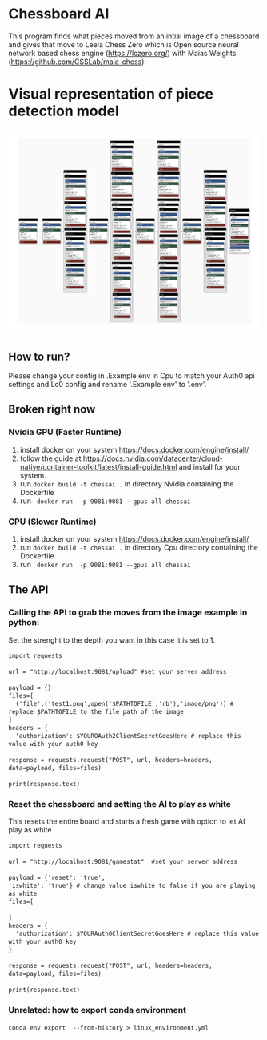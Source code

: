 # Chessboard AI

This program finds what pieces moved from an intial image of a chessboard and gives that move to Leela Chess Zero which is Open source neural network based chess engine (https://lczero.org/) with Maias Weights (https://github.com/CSSLab/maia-chess):

# Visual representation of piece detection model

![Alt text](chessAImodel.png?raw=true "neutron app image")

## How to run?

Please change your config in .Example env in Cpu to match your Auth0 api settings and Lc0 config and rename '.Example env' to '.env'. 


## Broken right now 
### Nvidia GPU (Faster Runtime)

1. install docker on your system https://docs.docker.com/engine/install/
2. follow the guide at https://docs.nvidia.com/datacenter/cloud-native/container-toolkit/latest/install-guide.html and install for your system.
3. run `docker build -t chessai .` in directory Nvidia containing the Dockerfile
4. run ` docker run  -p 9081:9081 --gpus all chessai`

### CPU (Slower Runtime)

1. install docker on your system https://docs.docker.com/engine/install/
2. run `docker build -t chessai .` in directory Cpu directory containing the Dockerfile
3. run ` docker run  -p 9081:9081 --gpus all chessai`

## The API

### Calling the API to grab the moves from the image example in python:

Set the strenght to the depth you want in this case it is set to 1.

```
import requests

url = "http://localhost:9081/upload" #set your server address

payload = {}
files=[
  ('file',('test1.png',open('$PATHTOFILE','rb'),'image/png')) # replace $PATHTOFILE to the file path of the image
]
headers = {
  'authorization': $YOUROAuth2ClientSecretGoesHere # replace this value with your auth0 key

response = requests.request("POST", url, headers=headers, data=payload, files=files)

print(response.text)

```

### Reset the chessboard and setting the AI to play as white

This resets the entire board and starts a fresh game with option to let AI play as white

```
import requests

url = "http://localhost:9081/gamestat"  #set your server address

payload = {'reset': 'true',
'iswhite': 'true'} # change value iswhite to false if you are playing as white
files=[

]
headers = {
  'authorization': $YOURAuth0ClientSecretGoesHere # replace this value with your auth0 key
}

response = requests.request("POST", url, headers=headers, data=payload, files=files)

print(response.text)

```

### Unrelated: how to export conda environment

`conda env export  --from-history > linux_environment.yml`
